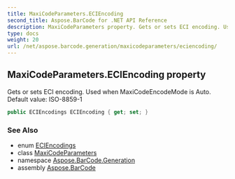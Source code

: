 ```yaml
---
title: MaxiCodeParameters.ECIEncoding
second_title: Aspose.BarCode for .NET API Reference
description: MaxiCodeParameters property. Gets or sets ECI encoding. Used when MaxiCodeEncodeMode is Auto. Default value ISO88591
type: docs
weight: 20
url: /net/aspose.barcode.generation/maxicodeparameters/eciencoding/
---
```

## MaxiCodeParameters.ECIEncoding property

Gets or sets ECI encoding. Used when MaxiCodeEncodeMode is Auto. Default value: ISO-8859-1

```csharp
public ECIEncodings ECIEncoding { get; set; }
```

### See Also

* enum [ECIEncodings](../../eciencodings/)
* class [MaxiCodeParameters](../)
* namespace [Aspose.BarCode.Generation](../../maxicodeparameters/)
* assembly [Aspose.BarCode](../../../)


